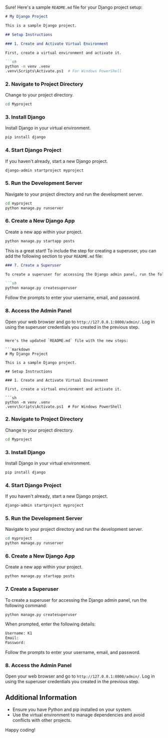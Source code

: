 Sure! Here's a sample `README.md` file for your Django project setup:

```markdown
# My Django Project

This is a sample Django project.

## Setup Instructions

### 1. Create and Activate Virtual Environment

First, create a virtual environment and activate it.

```sh
python -m venv .venv
.venv\Scripts\Activate.ps1  # For Windows PowerShell
```

### 2. Navigate to Project Directory

Change to your project directory.

```sh
cd Myproject
```

### 3. Install Django

Install Django in your virtual environment.

```sh
pip install django
```

### 4. Start Django Project

If you haven't already, start a new Django project.

```sh
django-admin startproject myproject
```

### 5. Run the Development Server

Navigate to your project directory and run the development server.

```sh
cd myproject
python manage.py runserver
```

### 6. Create a New Django App

Create a new app within your project.

```sh
python manage.py startapp posts
```

This is a great start! To include the step for creating a superuser, you can add the following section to your `README.md` file:

```markdown
### 7. Create a Superuser

To create a superuser for accessing the Django admin panel, run the following command:

```sh
python manage.py createsuperuser
```

Follow the prompts to enter your username, email, and password.

### 8. Access the Admin Panel

Open your web browser and go to `http://127.0.0.1:8000/admin/`. Log in using the superuser credentials you created in the previous step.
```

Here's the updated `README.md` file with the new steps:

```markdown
# My Django Project

This is a sample Django project.

## Setup Instructions

### 1. Create and Activate Virtual Environment

First, create a virtual environment and activate it.

```sh
python -m venv .venv
.venv\Scripts\Activate.ps1  # For Windows PowerShell
```

### 2. Navigate to Project Directory

Change to your project directory.

```sh
cd Myproject
```

### 3. Install Django

Install Django in your virtual environment.

```sh
pip install django
```

### 4. Start Django Project

If you haven't already, start a new Django project.

```sh
django-admin startproject myproject
```

### 5. Run the Development Server

Navigate to your project directory and run the development server.

```sh
cd myproject
python manage.py runserver
```

### 6. Create a New Django App

Create a new app within your project.

```sh
python manage.py startapp posts
```

### 7. Create a Superuser

To create a superuser for accessing the Django admin panel, run the following command:

```sh
python manage.py createsuperuser
```
When prompted, enter the following details:
```sh
Username: K1
Email: 
Password: 
```
Follow the prompts to enter your username, email, and password.

### 8. Access the Admin Panel

Open your web browser and go to `http://127.0.0.1:8000/admin/`. Log in using the superuser credentials you created in the previous step.

## Additional Information

- Ensure you have Python and pip installed on your system.
- Use the virtual environment to manage dependencies and avoid conflicts with other projects.

Happy coding!
```
